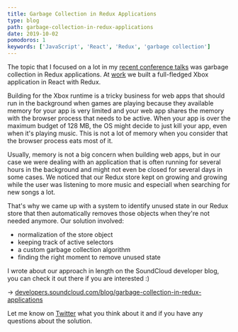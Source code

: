 ```yaml
---
title: Garbage Collection in Redux Applications
type: blog
path: garbage-collection-in-redux-applications
date: 2019-10-02
pomodoros: 1
keywords: ['JavaScript', 'React', 'Redux', 'garbage collection']
---
```


The topic that I focused on a lot in my [recent conference talks](/#talks) was garbage collection in Redux applications. At [work](https://soundcloud.com) we built a full-fledged Xbox application in React with Redux.

Building for the Xbox runtime is a tricky business for web apps that should run in the background when games are playing because they available memory for your app is very limited and your web app shares the memory with the browser process that needs to be active. When your app is over the maximum budget of 128 MB, the OS might decide to just kill your app, even when it's playing music. This is not a lot of memory when you consider that the browser process eats most of it.

Usually, memory is not a big concern when building web apps, but in our case we were dealing with an application that is often running for several hours in the background and might not even be closed for several days in some cases. We noticed that our Redux store kept on growing and growing while the user was listening to more music and especiall when searching for new songs a lot.

That's why we came up with a system to identify unused state in our Redux store that then automatically removes those objects when they're not needed anymore. Our solution involved:

- normalization of the store object
- keeping track of active selectors
- a custom garbage collection algorithm
- finding the right moment to remove unused state

I wrote about our approach in length on the SoundCloud developer blog, you can check it out there if you are interested :)

→ [developers.soundcloud.com/blog/garbage-collection-in-redux-applications](https://developers.soundcloud.com/blog/garbage-collection-in-redux-applications)

Let me know on [Twitter](https://twitter.com/thedeftone) what you think about it and if you have any questions about the solution.
